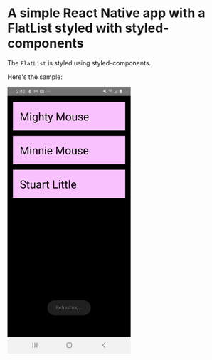 # A simple React Native app with a FlatList styled with styled-components

The `FlatList` is styled using styled-components.

Here's the sample:

<img src="https://github.com/fullStackOasis/react-native-flatlist-example/raw/main/react-native-flatlist-example.png" height="600"/>
